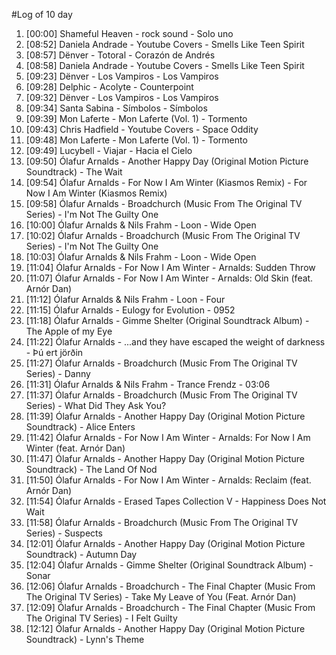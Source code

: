 #Log of 10 day

1. [00:00] Shameful Heaven - rock sound - Solo uno
1. [08:52] Daniela Andrade - Youtube Covers - Smells Like Teen Spirit
1. [08:57] Dënver - Totoral - Corazón de Andrés
1. [08:58] Daniela Andrade - Youtube Covers - Smells Like Teen Spirit
1. [09:23] Dënver - Los Vampiros - Los Vampiros
1. [09:28] Delphic - Acolyte - Counterpoint
1. [09:32] Dënver - Los Vampiros - Los Vampiros
1. [09:34] Santa Sabina - Símbolos - Símbolos
1. [09:39] Mon Laferte - Mon Laferte (Vol. 1) - Tormento
1. [09:43] Chris Hadfield - Youtube Covers - Space Oddity
1. [09:48] Mon Laferte - Mon Laferte (Vol. 1) - Tormento
1. [09:49] Lucybell - Viajar - Hacia el Cielo
1. [09:50] Ólafur Arnalds - Another Happy Day (Original Motion Picture Soundtrack) - The Wait
1. [09:54] Ólafur Arnalds - For Now I Am Winter (Kiasmos Remix) - For Now I Am Winter (Kiasmos Remix)
1. [09:58] Ólafur Arnalds - Broadchurch (Music From The Original TV Series) - I'm Not The Guilty One
1. [10:00] Ólafur Arnalds & Nils Frahm - Loon - Wide Open
1. [10:02] Ólafur Arnalds - Broadchurch (Music From The Original TV Series) - I'm Not The Guilty One
1. [10:03] Ólafur Arnalds & Nils Frahm - Loon - Wide Open
1. [11:04] Ólafur Arnalds - For Now I Am Winter - Arnalds: Sudden Throw
1. [11:07] Ólafur Arnalds - For Now I Am Winter - Arnalds: Old Skin (feat. Arnór Dan)
1. [11:12] Ólafur Arnalds & Nils Frahm - Loon - Four
1. [11:15] Ólafur Arnalds - Eulogy for Evolution - 0952
1. [11:18] Ólafur Arnalds - Gimme Shelter (Original Soundtrack Album) - The Apple of my Eye
1. [11:22] Ólafur Arnalds - ...and they have escaped the weight of darkness - Þú ert jörðin
1. [11:27] Ólafur Arnalds - Broadchurch (Music From The Original TV Series) - Danny
1. [11:31] Ólafur Arnalds & Nils Frahm - Trance Frendz - 03:06
1. [11:37] Ólafur Arnalds - Broadchurch (Music From The Original TV Series) - What Did They Ask You?
1. [11:39] Ólafur Arnalds - Another Happy Day (Original Motion Picture Soundtrack) - Alice Enters
1. [11:42] Ólafur Arnalds - For Now I Am Winter - Arnalds: For Now I Am Winter (feat. Arnór Dan)
1. [11:47] Ólafur Arnalds - Another Happy Day (Original Motion Picture Soundtrack) - The Land Of Nod
1. [11:50] Ólafur Arnalds - For Now I Am Winter - Arnalds: Reclaim (feat. Arnór Dan)
1. [11:54] Ólafur Arnalds - Erased Tapes Collection V - Happiness Does Not Wait
1. [11:58] Ólafur Arnalds - Broadchurch (Music From The Original TV Series) - Suspects
1. [12:01] Ólafur Arnalds - Another Happy Day (Original Motion Picture Soundtrack) - Autumn Day
1. [12:04] Ólafur Arnalds - Gimme Shelter (Original Soundtrack Album) - Sonar
1. [12:06] Ólafur Arnalds - Broadchurch - The Final Chapter (Music From The Original TV Series) - Take My Leave of You (Feat. Arnór Dan)
1. [12:09] Ólafur Arnalds - Broadchurch - The Final Chapter (Music From The Original TV Series) - I Felt Guilty
1. [12:12] Ólafur Arnalds - Another Happy Day (Original Motion Picture Soundtrack) - Lynn's Theme
